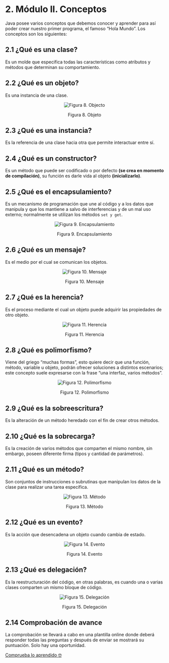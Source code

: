 # 2. Módulo II. Conceptos

Java posee varios conceptos que debemos conocer y aprender para así poder crear nuestro primer programa, el famoso “Hola Mundo”. Los conceptos son los siguientes:

## 2.1 ¿Qué es una clase?

Es un molde que especifica todas las características como atributos y métodos que determinan su comportamiento.

## 2.2 ¿Qué es un objeto?

Es una instancia de una clase.

<div style="text-align: center;">
<img :src="$withBase('/img/objeto.png')" alt="Figura 8. Objecto">
<p>Figura 8. Objeto</p>
</div>

## 2.3 ¿Qué es una instancia?

Es la referencia de una clase hacia otra que permite interactuar entre sí.

## 2.4 ¿Qué es un constructor?

Es un método que puede ser codificado o por defecto **(se crea en momento de compilación)**, su función es darle vida al objeto **(inicializarlo)**.

## 2.5 ¿Qué es el encapsulamiento?

Es un mecanismo de programación que une al código y a los datos que manipula y que los mantiene a salvo de interferencias y de un mal uso externo; normalmente se utilizan los métodos `set y get`.

<div style="text-align: center;">
<img :src="$withBase('/img/encapsulamiento.png')" alt="Figura 9. Encapsulamiento">
<p>Figura 9. Encapsulamiento</p>
</div>

## 2.6 ¿Qué es un mensaje?

Es el medio por el cual se comunican los objetos.

<div style="text-align: center;">
<img :src="$withBase('/img/mensaje.png')" alt="Figura 10. Mensaje">
<p>Figura 10. Mensaje</p>
</div>

## 2.7 ¿Qué es la herencia?

Es el proceso mediante el cual un objeto puede adquirir las propiedades de otro objeto.

<div style="text-align: center;">
<img :src="$withBase('/img/herencia.png')" alt="Figura 11. Herencia">
<p>Figura 11. Herencia</p>
</div>

## 2.8 ¿Qué es polimorfismo?

Viene del griego “muchas formas”, esto quiere decir que una función, método, variable u objeto, podrán ofrecer soluciones a distintos escenarios; este concepto  suele expresarse con la frase “una interfaz, varios métodos”.

<div style="text-align: center;">
<img :src="$withBase('/img/polimorfismo.png')" alt="Figura 12. Polimorfismo">
<p>Figura 12. Polimorfismo</p>
</div>

## 2.9 ¿Qué es la sobreescritura?

Es la alteración de un método heredado con el fin de crear otros métodos. 

## 2.10 ¿Qué es la sobrecarga?

Es la creación de varios métodos que comparten el mismo nombre, sin embargo, poseen diferente firma (tipos y cantidad de parámetros).

## 2.11 ¿Qué es un método?

Son conjuntos de instrucciones o subrutinas que manipulan los datos de la clase para realizar una tarea específica.

<div style="text-align: center;">
<img :src="$withBase('/img/metodo.png')" alt="Figura 13. Método">
<p>Figura 13. Método</p>
</div>

## 2.12 ¿Qué es un evento?
Es la acción que desencadena un objeto cuando cambia de estado.

<div style="text-align: center;">
<img :src="$withBase('/img/evento.png')" alt="Figura 14. Evento">
<p>Figura 14. Evento</p>
</div>

## 2.13 ¿Qué es delegación?

Es la reestructuración del código, en otras palabras, es cuando una o varias clases comparten un mismo bloque de código.

<div style="text-align: center;">
<img :src="$withBase('/img/delegacion.png')" alt="Figura 15. Delegación">
<p>Figura 15. Delegación</p>
</div>

## 2.14 Comprobación de avance

La comprobación se llevará a cabo en una plantilla online donde deberá responder todas las preguntas y después de enviar se mostrará su puntuación. Solo hay una oportunidad.

[Comprueba lo aprendido 🤓](https://forms.gle/zaSpYH84mMYtNHNr8)